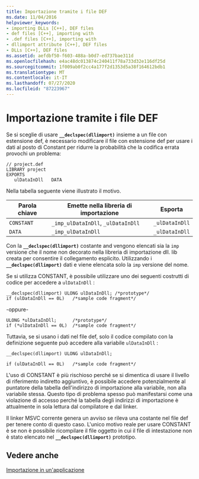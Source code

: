 ```yaml
---
title: Importazione tramite i file DEF
ms.date: 11/04/2016
helpviewer_keywords:
- importing DLLs [C++], DEF files
- def files [C++], importing with
- .def files [C++], importing with
- dllimport attribute [C++], DEF files
- DLLs [C++], DEF files
ms.assetid: aefdbf50-f603-488a-b0d7-ed737bae311d
ms.openlocfilehash: e4ac48dc013874c240411f78a733d32e116df25d
ms.sourcegitcommit: 1f009ab0f2cc4a177f2d1353d5a38f164612bdb1
ms.translationtype: MT
ms.contentlocale: it-IT
ms.lasthandoff: 07/27/2020
ms.locfileid: "87223967"
---
```

# <a name="importing-using-def-files"></a>Importazione tramite i file DEF

Se si sceglie di usare **`__declspec(dllimport)`** insieme a un file con estensione def, è necessario modificare il file con estensione def per usare i dati al posto di Constant per ridurre la probabilità che la codifica errata provochi un problema:

```
// project.def
LIBRARY project
EXPORTS
   ulDataInDll   DATA
```

Nella tabella seguente viene illustrato il motivo.

|Parola chiave|Emette nella libreria di importazione|Esporta|
|-------------|---------------------------------|-------------|
|`CONSTANT`|`_imp_ulDataInDll`, `_ulDataInDll`|`_ulDataInDll`|
|`DATA`|`_imp_ulDataInDll`|`_ulDataInDll`|

Con la **`__declspec(dllimport)`** costante and vengono elencati sia la `imp` versione che il nome non decorato nella libreria di importazione dll. lib creata per consentire il collegamento esplicito. Utilizzando i **`__declspec(dllimport)`** dati e viene elencata solo la `imp` versione del nome.

Se si utilizza CONSTANT, è possibile utilizzare uno dei seguenti costrutti di codice per accedere a `ulDataInDll` :

```
__declspec(dllimport) ULONG ulDataInDll; /*prototype*/
if (ulDataInDll == 0L)   /*sample code fragment*/
```

\-oppure-

```
ULONG *ulDataInDll;      /*prototype*/
if (*ulDataInDll == 0L)  /*sample code fragment*/
```

Tuttavia, se si usano i dati nel file def, solo il codice compilato con la definizione seguente può accedere alla variabile `ulDataInDll` :

```
__declspec(dllimport) ULONG ulDataInDll;

if (ulDataInDll == 0L)   /*sample code fragment*/
```

L'uso di CONSTANT è più rischioso perché se si dimentica di usare il livello di riferimento indiretto aggiuntivo, è possibile accedere potenzialmente al puntatore della tabella dell'indirizzo di importazione alla variabile, non alla variabile stessa. Questo tipo di problema spesso può manifestarsi come una violazione di accesso perché la tabella degli indirizzi di importazione è attualmente in sola lettura dal compilatore e dal linker.

Il linker MSVC corrente genera un avviso se rileva una costante nel file def per tenere conto di questo caso. L'unico motivo reale per usare CONSTANT è se non è possibile ricompilare il file oggetto in cui il file di intestazione non è stato elencato nel **`__declspec(dllimport)`** prototipo.

## <a name="see-also"></a>Vedere anche

[Importazione in un'applicazione](importing-into-an-application.md)
